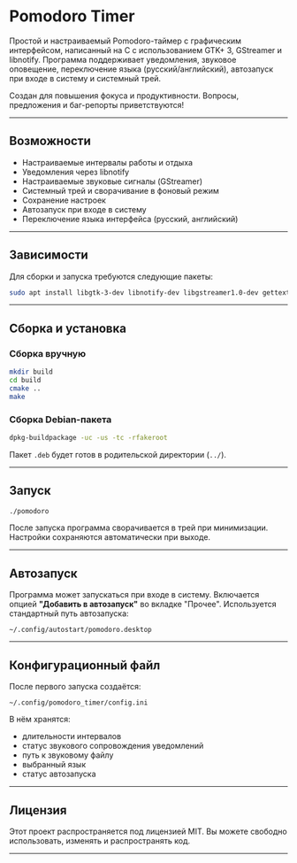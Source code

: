 # Pomodoro Timer

Простой и настраиваемый Pomodoro-таймер с графическим интерфейсом, написанный на C с использованием GTK+ 3, GStreamer и libnotify. Программа поддерживает уведомления, звуковое оповещение, переключение языка (русский/английский), автозапуск при входе в систему и системный трей.

Создан для повышения фокуса и продуктивности.
Вопросы, предложения и баг-репорты приветствуются!

---

## Возможности

- Настраиваемые интервалы работы и отдыха
- Уведомления через libnotify
- Настраиваемые звуковые сигналы (GStreamer)
- Системный трей и сворачивание в фоновый режим
- Сохранение настроек
- Автозапуск при входе в систему
- Переключение языка интерфейса (русский, английский)

---

## Зависимости

Для сборки и запуска требуются следующие пакеты:

```bash
sudo apt install libgtk-3-dev libnotify-dev libgstreamer1.0-dev gettext
```

---

## Сборка и установка

### Сборка вручную

```bash
mkdir build
cd build
cmake ..
make
```

### Сборка Debian-пакета

```bash
dpkg-buildpackage -uc -us -tc -rfakeroot
```

Пакет `.deb` будет готов в родительской директории (`../`).

---

## Запуск

```bash
./pomodoro
```

После запуска программа сворачивается в трей при минимизации. Настройки сохраняются автоматически при выходе.

---

## Автозапуск

Программа может запускаться при входе в систему. Включается опцией **"Добавить в автозапуск"** во вкладке "Прочее".
Используется стандартный путь автозапуска:

```
~/.config/autostart/pomodoro.desktop
```

---

## Конфигурационный файл

После первого запуска создаётся:

```
~/.config/pomodoro_timer/config.ini
```

В нём хранятся:
- длительности интервалов
- статус звукового сопровождения уведомлений
- путь к звуковому файлу
- выбранный язык
- статус автозапуска

---

## Лицензия

Этот проект распространяется под лицензией MIT.
Вы можете свободно использовать, изменять и распространять код.

---
